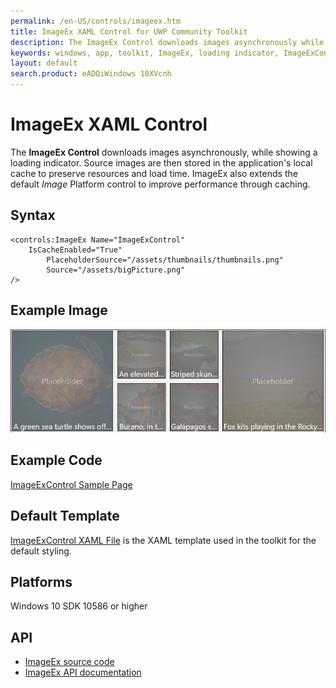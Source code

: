 ```yaml
---
permalink: /en-US/controls/imageex.htm
title: ImageEx XAML Control for UWP Community Toolkit
description: The ImageEx Control downloads images asynchronously while showing a loading indicator
keywords: windows, app, toolkit, ImageEx, loading indicator, ImageExControl, UWP
layout: default
search.product: eADQiWindows 10XVcnh
---
```


# ImageEx XAML Control
The **ImageEx Control** downloads images asynchronously, while showing a loading indicator. Source images are then stored in the application's local cache to preserve resources and load time. ImageEx also extends the default *Image* Platform control to improve performance through caching. 
 
## Syntax
```xaml
<controls:ImageEx Name="ImageExControl"
	IsCacheEnabled="True"
        PlaceholderSource="/assets/thumbnails/thumbnails.png"
        Source="/assets/bigPicture.png"
/> 
```

## Example Image
![ImageEx animation](/resources/images/Controls-ImageEx.gif "ImageEx")

## Example Code
[ImageExControl Sample Page](https://github.com/Microsoft/UWPCommunityToolkit/tree/master/Microsoft.Toolkit.Uwp.SampleApp/SamplePages/ImageEx)

## Default Template 
[ImageExControl XAML File](https://github.com/Microsoft/UWPCommunityToolkit/tree/master/Microsoft.Toolkit.Uwp.UI.Controls/ImageEx) is the XAML template used in the toolkit for the default styling.
## Platforms 
Windows 10 SDK 10586 or higher

## API
* [ImageEx source code](https://github.com/Microsoft/UWPCommunityToolkit/tree/master/Microsoft.Toolkit.Uwp.UI.Controls/ImageEx)
* [ImageEx API documentation](../api/Microsoft_Toolkit_Uwp_UI_Controls_ImageEx.htm)
